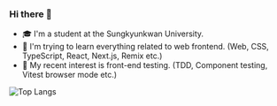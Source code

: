 ### Hi there 👋 <br/> 
- 🎓 I'm a student at the Sungkyunkwan University.
- 🌱 I'm trying to learn everything related to web frontend. (Web, CSS, TypeScript, React, Next.js, Remix etc.)
- 👀 My recent interest is front-end testing. (TDD, Component testing, Vitest browser mode etc.)


![Top Langs](https://github-readme-stats.vercel.app/api/top-langs?username=eunnbi&count_private=true&layout=compact&theme=dark&hide=C%2B%2B)
